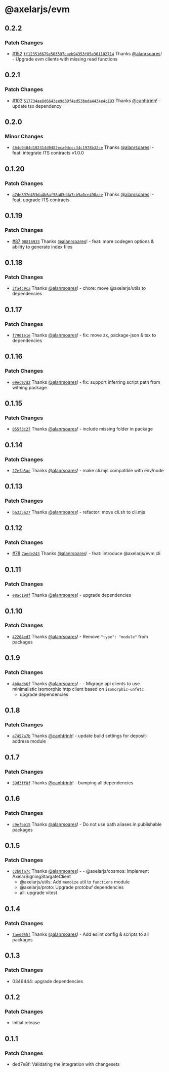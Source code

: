 # @axelarjs/evm

## 0.2.2

### Patch Changes

- [#152](https://github.com/axelarnetwork/axelarjs/pull/152) [`ff123516679e503597caeb94353f05e361102714`](https://github.com/axelarnetwork/axelarjs/commit/ff123516679e503597caeb94353f05e361102714) Thanks [@alanrsoares](https://github.com/alanrsoares)! - Upgrade evm clients with missing read functions

## 0.2.1

### Patch Changes

- [#103](https://github.com/axelarnetwork/axelarjs/pull/103) [`517734ae8d6643ee9d39f4ed53beda4434e4c193`](https://github.com/axelarnetwork/axelarjs/commit/517734ae8d6643ee9d39f4ed53beda4434e4c193) Thanks [@canhtrinh](https://github.com/canhtrinh)! - update tsx dependency

## 0.2.0

### Minor Changes

- [`464c9404d102314d0482eca0dccc34c1978b32ce`](https://github.com/axelarnetwork/axelarjs/commit/464c9404d102314d0482eca0dccc34c1978b32ce) Thanks [@alanrsoares](https://github.com/alanrsoares)! - feat: integrate ITS contracts v1.0.0

## 0.1.20

### Patch Changes

- [`a7de397e453da4b6af58a05dda7cb5a0ce490ace`](https://github.com/axelarnetwork/axelarjs/commit/a7de397e453da4b6af58a05dda7cb5a0ce490ace) Thanks [@alanrsoares](https://github.com/alanrsoares)! - feat: upgrade ITS contracts

## 0.1.19

### Patch Changes

- [#87](https://github.com/axelarnetwork/axelarjs/pull/87) [`90816933`](https://github.com/axelarnetwork/axelarjs/commit/90816933272a116744802ff579c65ca61a71053e) Thanks [@alanrsoares](https://github.com/alanrsoares)! - feat: more codegen options & ability to generate index files

## 0.1.18

### Patch Changes

- [`3fa4c9ca`](https://github.com/axelarnetwork/axelarjs/commit/3fa4c9cac79fae2b2fba2fe36458fb9cfdb5ca54) Thanks [@alanrsoares](https://github.com/alanrsoares)! - chore: move @axelarjs/utils to dependencies

## 0.1.17

### Patch Changes

- [`f7901e1e`](https://github.com/axelarnetwork/axelarjs/commit/f7901e1e31fa2a326ac7c3bd7d4d97416b60d1c1) Thanks [@alanrsoares](https://github.com/alanrsoares)! - fix: move zx, package-json & tsx to dependencies

## 0.1.16

### Patch Changes

- [`e9ec97d2`](https://github.com/axelarnetwork/axelarjs/commit/e9ec97d26d6aedef1766d76b9a0a51db7ceb9c9a) Thanks [@alanrsoares](https://github.com/alanrsoares)! - fix: support inferring script path from withing package

## 0.1.15

### Patch Changes

- [`055f3c27`](https://github.com/axelarnetwork/axelarjs/commit/055f3c27a2f179787b16a7ef4b7261d58041b370) Thanks [@alanrsoares](https://github.com/alanrsoares)! - include missing folder in package

## 0.1.14

### Patch Changes

- [`27efa5ac`](https://github.com/axelarnetwork/axelarjs/commit/27efa5ac2da552ac045ad29b468ad16affc99ea0) Thanks [@alanrsoares](https://github.com/alanrsoares)! - make cli.mjs compatible with env/node

## 0.1.13

### Patch Changes

- [`ba335a27`](https://github.com/axelarnetwork/axelarjs/commit/ba335a27ff7748216cd2ffb4c451ec1755fdf18d) Thanks [@alanrsoares](https://github.com/alanrsoares)! - refactor: move cli.sh to cli.mjs

## 0.1.12

### Patch Changes

- [#78](https://github.com/axelarnetwork/axelarjs/pull/78) [`7aede243`](https://github.com/axelarnetwork/axelarjs/commit/7aede2432ac4007c47482e0d8b793e033928d5d5) Thanks [@alanrsoares](https://github.com/alanrsoares)! - feat: introduce @axelarjs/evm cli

## 0.1.11

### Patch Changes

- [`e8ac19df`](https://github.com/axelarnetwork/axelarjs/commit/e8ac19df530670f4f7b5b6a35565c2d79c1e0201) Thanks [@alanrsoares](https://github.com/alanrsoares)! - upgrade dependencies

## 0.1.10

### Patch Changes

- [`42204ed7`](https://github.com/axelarnetwork/axelarjs/commit/42204ed79efac23a74b4333a452bb29cb6dfe020) Thanks [@alanrsoares](https://github.com/alanrsoares)! - Remove `"type": "module"` from packages

## 0.1.9

### Patch Changes

- [`4b8adb6f`](https://github.com/axelarnetwork/axelarjs/commit/4b8adb6f18b69745aad3045519d870e880ec226a) Thanks [@alanrsoares](https://github.com/alanrsoares)! - - Migrage api clients to use minimalistic isomorphic http client based on `isomorphic-unfetc`
  - upgrade dependencies

## 0.1.8

### Patch Changes

- [`a7457a7b`](https://github.com/axelarnetwork/axelarjs/commit/a7457a7b5ad7d0b5bcc1dfcf483dc335ea61cb86) Thanks [@canhtrinh](https://github.com/canhtrinh)! - update build settings for deposit-address module

## 0.1.7

### Patch Changes

- [`59d3ff8f`](https://github.com/axelarnetwork/axelarjs/commit/59d3ff8fa77fefe3639a8fb1f7cf3263162c360e) Thanks [@canhtrinh](https://github.com/canhtrinh)! - bumping all dependencies

## 0.1.6

### Patch Changes

- [`c9efbb15`](https://github.com/axelarnetwork/axelarjs/commit/c9efbb1523ca6cf06d56865a0115cf214e16b1c7) Thanks [@alanrsoares](https://github.com/alanrsoares)! - Do not use path aliases in publishable packages

## 0.1.5

### Patch Changes

- [`c2b0fa7c`](https://github.com/axelarnetwork/axelarjs/commit/c2b0fa7c3920102a30e3e6d205e5574586c47d98) Thanks [@alanrsoares](https://github.com/alanrsoares)! - - @axelarjs/cosmos: Implement AxelarSigningStargateClient
  - @axelarjs/utils: Add `memoize` util to `functions` module
  - @axelarjs/proto: Upgrade protobuf dependencies
  - all: upgrade vitest

## 0.1.4

### Patch Changes

- [`7aed955f`](https://github.com/axelarnetwork/axelarjs/commit/7aed955f4282d10df4e222a402b5701f9b874a88) Thanks [@alanrsoares](https://github.com/alanrsoares)! - Add eslint config & scripts to all packages

## 0.1.3

### Patch Changes

- 0346444: upgrade dependencies

## 0.1.2

### Patch Changes

- Initial release

## 0.1.1

### Patch Changes

- ded7e8f: Validating the integration with changesets

